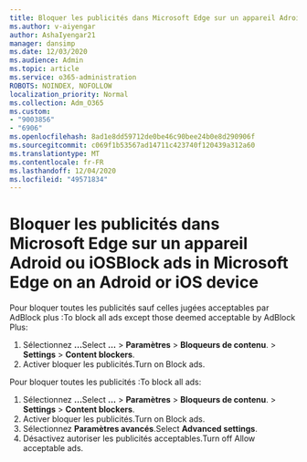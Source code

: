 ```yaml
---
title: Bloquer les publicités dans Microsoft Edge sur un appareil Adroid ou iOS
ms.author: v-aiyengar
author: AshaIyengar21
manager: dansimp
ms.date: 12/03/2020
ms.audience: Admin
ms.topic: article
ms.service: o365-administration
ROBOTS: NOINDEX, NOFOLLOW
localization_priority: Normal
ms.collection: Adm_O365
ms.custom:
- "9003856"
- "6906"
ms.openlocfilehash: 8ad1e8dd59712de0be46c90bee24b0e8d290906f
ms.sourcegitcommit: c069f1b53567ad14711c423740f120439a312a60
ms.translationtype: MT
ms.contentlocale: fr-FR
ms.lasthandoff: 12/04/2020
ms.locfileid: "49571834"
---
```

# <a name="block-ads-in-microsoft-edge-on-an-adroid-or-ios-device"></a><span data-ttu-id="3c259-102">Bloquer les publicités dans Microsoft Edge sur un appareil Adroid ou iOS</span><span class="sxs-lookup"><span data-stu-id="3c259-102">Block ads in Microsoft Edge on an Adroid or iOS device</span></span>

<span data-ttu-id="3c259-103">Pour bloquer toutes les publicités sauf celles jugées acceptables par AdBlock plus :</span><span class="sxs-lookup"><span data-stu-id="3c259-103">To block all ads except those deemed acceptable by AdBlock Plus:</span></span>
1. <span data-ttu-id="3c259-104">Sélectionnez **...**</span><span class="sxs-lookup"><span data-stu-id="3c259-104">Select **…**</span></span><span data-ttu-id="3c259-105"> > **Paramètres**  >  **Bloqueurs de contenu**.</span><span class="sxs-lookup"><span data-stu-id="3c259-105"> > **Settings** > **Content blockers**.</span></span>
2. <span data-ttu-id="3c259-106">Activer bloquer les publicités.</span><span class="sxs-lookup"><span data-stu-id="3c259-106">Turn on Block ads.</span></span>

<span data-ttu-id="3c259-107">Pour bloquer toutes les publicités :</span><span class="sxs-lookup"><span data-stu-id="3c259-107">To block all ads:</span></span>
1. <span data-ttu-id="3c259-108">Sélectionnez **...**</span><span class="sxs-lookup"><span data-stu-id="3c259-108">Select **…**</span></span><span data-ttu-id="3c259-109"> > **Paramètres**  >  **Bloqueurs de contenu**.</span><span class="sxs-lookup"><span data-stu-id="3c259-109"> > **Settings** > **Content blockers**.</span></span>
2. <span data-ttu-id="3c259-110">Activer bloquer les publicités.</span><span class="sxs-lookup"><span data-stu-id="3c259-110">Turn on Block ads.</span></span>
3. <span data-ttu-id="3c259-111">Sélectionnez **Paramètres avancés**.</span><span class="sxs-lookup"><span data-stu-id="3c259-111">Select **Advanced settings**.</span></span>
4. <span data-ttu-id="3c259-112">Désactivez autoriser les publicités acceptables.</span><span class="sxs-lookup"><span data-stu-id="3c259-112">Turn off Allow acceptable ads.</span></span>
